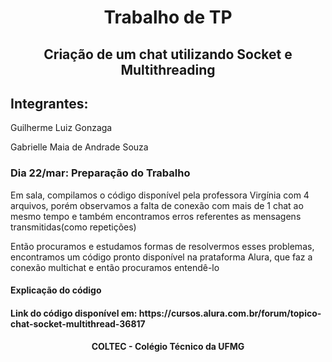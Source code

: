 <h1 align="center">Trabalho de TP</h1>
<h2 align="center">Criação de um chat utilizando Socket e Multithreading </h2>

<h2>Integrantes:</h2>

<p>Guilherme Luiz Gonzaga<p>
<p>Gabrielle Maia de Andrade Souza</p>

<h3>Dia 22/mar: Preparação do Trabalho</h3>
<p>Em sala, compilamos o código disponível pela professora Virgínia com 4 arquivos, porém observamos a falta de conexão com mais de 1 chat ao mesmo tempo e também encontramos erros referentes as mensagens transmitidas(como repetições)</p>

<p>Então procuramos e estudamos formas de resolvermos esses problemas, encontramos um código pronto disponível na prataforma Alura, que faz a conexão multichat e então procuramos entendê-lo</p>

<h4>Explicação do código</h4>

<p></p>

<h4>Link do código disponível em: https://cursos.alura.com.br/forum/topico-chat-socket-multithread-36817</h4>

<h4 align="center">COLTEC - Colégio Técnico da UFMG</h4>
